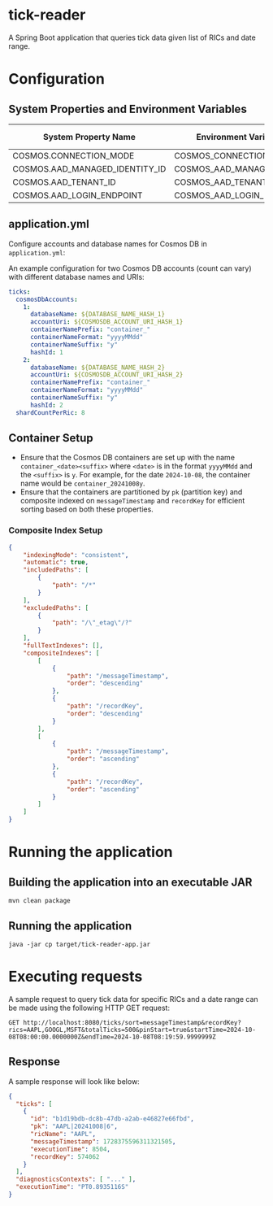 # tick-reader

A Spring Boot application that queries tick data given list of RICs and date range.

# Configuration

## System Properties and Environment Variables

| System Property Name           | Environment Variable Name      | Default Value | Description                        |
|--------------------------------|--------------------------------|---------------|------------------------------------|
| COSMOS.CONNECTION_MODE         | COSMOS_CONNECTION_MODE         | LOW           | `GATEWAY`                          | The  connection mode which should be used when connecting to Cosmo DB. The possible values are `GATEWAY` (default) or `DIRECT`. The default value should be sufficient for this workload.                                                                                                                                                                                                                                                                                                                                                                                                                                                                                                                                                                                                                                   |
| COSMOS.AAD_MANAGED_IDENTITY_ID | COSMOS_AAD_MANAGED_IDENTITY_ID | HIGH          | Auto-Discovery                     | The client-id of the managed identity to be used - if not specified picks one based on DefaultAzureCredential logic - if specified, it will always use that identity.                                                                                                                                                                                                                                                                                                                                                                                                                                                                                                                                                                                                                                                       |
| COSMOS.AAD_TENANT_ID           | COSMOS_AAD_TENANT_ID           | HIGH          | Auto-Discovery                     | The AAD tenant id for the Azure resources and identities.                                                                                                                                                                                                                                                                                                                                                                                                                                                                                                                                                                                                                                                                                                                                                                   |
| COSMOS.AAD_LOGIN_ENDPOINT      | COSMOS_AAD_LOGIN_ENDPOINT      | LOW           | https://login.microsoftonline.com/ | Only needs to be modified in non-public Azure clouds.                                                                                                                                                                                                                                                                                                                                                                                                                                                                                                                                                                                                                                                                                                                                                                       |

## application.yml

Configure accounts and database names for Cosmos DB in `application.yml`:

An example configuration for two Cosmos DB accounts (count can vary) with different database names and URIs:

```yaml
ticks:
  cosmosDbAccounts:
    1:
      databaseName: ${DATABASE_NAME_HASH_1}
      accountUri: ${COSMOSDB_ACCOUNT_URI_HASH_1}
      containerNamePrefix: "container_"
      containerNameFormat: "yyyyMMdd"
      containerNameSuffix: "y"
      hashId: 1
    2:
      databaseName: ${DATABASE_NAME_HASH_2}
      accountUri: ${COSMOSDB_ACCOUNT_URI_HASH_2}
      containerNamePrefix: "container_"
      containerNameFormat: "yyyyMMdd"
      containerNameSuffix: "y"
      hashId: 2
  shardCountPerRic: 8
```

## Container Setup

- Ensure that the Cosmos DB containers are set up with the name `container_<date><suffix>` where `<date>` is in the format `yyyyMMdd` and the `<suffix>` is `y`. For example, for the date `2024-10-08`, the container name would be `container_20241008y`.
- Ensure that the containers are partitioned by `pk` (partition key) and composite indexed on `messageTimestamp` and `recordKey` for efficient sorting based on both these properties.

### Composite Index Setup

```json
{
    "indexingMode": "consistent",
    "automatic": true,
    "includedPaths": [
        {
            "path": "/*"
        }
    ],
    "excludedPaths": [
        {
            "path": "/\"_etag\"/?"
        }
    ],
    "fullTextIndexes": [],
    "compositeIndexes": [
        [
            {
                "path": "/messageTimestamp",
                "order": "descending"
            },
            {
                "path": "/recordKey",
                "order": "descending"
            }
        ],
        [
            {
                "path": "/messageTimestamp",
                "order": "ascending"
            },
            {
                "path": "/recordKey",
                "order": "ascending"
            }
        ]
    ]
}
```

# Running the application

## Building the application into an executable JAR

```
mvn clean package
```

## Running the application

```
java -jar cp target/tick-reader-app.jar
```

# Executing requests

A sample request to query tick data for specific RICs and a date range can be made using the following HTTP GET request:

```http request
GET http://localhost:8080/ticks/sort=messageTimestamp&recordKey?rics=AAPL,GOOGL,MSFT&totalTicks=500&pinStart=true&startTime=2024-10-08T08:00:00.0000000Z&endTime=2024-10-08T08:19:59.9999999Z
```

## Response

A sample response will look like below:

```json
{
  "ticks": [
    {
      "id": "b1d19bdb-dc8b-47db-a2ab-e46827e66fbd",
      "pk": "AAPL|20241008|6",
      "ricName": "AAPL",
      "messageTimestamp": 1728375596311321505,
      "executionTime": 8504,
      "recordKey": 574062
    }
  ],
  "diagnosticsContexts": [ "..." ],
  "executionTime": "PT0.8935116S"
}
```